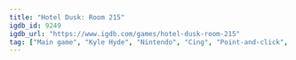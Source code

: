 ```yaml
---
title: "Hotel Dusk: Room 215"
igdb_id: 9249
igdb_url: "https://www.igdb.com/games/hotel-dusk-room-215"
tag: ["Main game", "Kyle Hyde", "Nintendo", "Cing", "Point-and-click", "Puzzle", "Quiz/Trivia", "Adventure", "Visual Novel", "Single player", "First person", "Bird view / Isometric", "Text", "Mystery"]
---
```

